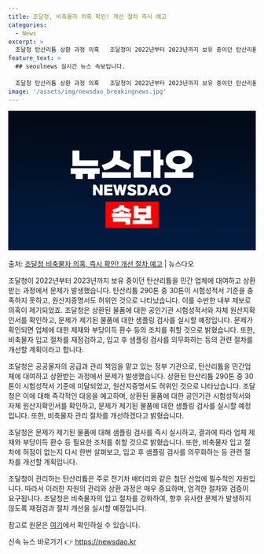 ```yaml
---
title: 조달청, 비축물자 의혹 확인! 개선 절차 즉시 예고
categories:
  - News
excerpt: >
  조달청 탄산리튬 상환 과정 의혹   조달청이 2022년부터 2023년까지 보유 중이던 탄산리튬을 민간 업체에…
feature_text: >
  ## seoulnews 실시간 뉴스 속보입니다.

  조달청 탄산리튬 상환 과정 의혹   조달청이 2022년부터 2023년까지 보유 중이던 탄산리튬을 민간 업체에…
image: '/assets/img/newsdao_breakingnews.jpg'
---
```


![뉴스다오 속보](/assets/img/newsdao_breakingnews.jpg)

<p>출처: <a href="https://newsdao.kr/4258" rel="dofollow">조달청 비축물자 의혹, 즉시 확인! 개선 절차 예고</a> | 뉴스다오</p>

조달청이 2022년부터 2023년까지 보유 중이던 탄산리튬을 민간 업체에 대여하고 상환받는 과정에서 문제가 발생했습니다. 탄산리튬 290톤 중 30톤이 시험성적서 기준을 충족하지 못하고, 원산지증명서도 허위인 것으로 나타났습니다. 이를 수반한 내부 제보로 의혹이 제기되었죠. 조달청은 상환된 물품에 대한 공인기관 시험성적서와 자체 원산지확인서를 확인하고, 문제가 제기된 물품에 대한 샘플링 검사를 실시할 예정입니다. 문제가 확인되면 업체에 대한 제재와 부당이득 환수 등의 조치를 취할 것으로 밝혔습니다. 또한, 비축물자 입고 절차를 재점검하고, 입고 후 샘플링 검사를 의무화하는 등의 관련 절차를 개선할 계획이라고 합니다. 

조달청은 공공물자의 공급과 관리 책임을 맡고 있는 정부 기관으로, 탄산리튬을 민간업체에 대여하고 상환받는 과정에서 문제가 발생했습니다. 상환된 탄산리튬 290톤 중 30톤이 시험성적서 기준에 미달되었고, 원산지증명서도 허위인 것으로 나타났습니다. 조달청은 이에 대해 즉각적인 대응을 예고하며, 상환된 물품에 대한 공인기관 시험성적서와 자체 원산지확인서를 확인하고, 문제가 제기된 물품에 대한 샘플링 검사를 실시할 예정입니다. 또한, 비축물자 관리 절차를 개선하겠다고 밝혔습니다. 

조달청은 문제가 제기된 물품에 대해 샘플링 검사를 즉시 실시하고, 결과에 따라 업체 제재와 부당이득 환수 등 필요한 조처를 취할 것으로 밝혔습니다. 또한, 비축물자 입고 절차에 허점이 없는지 다시 한번 살펴보고, 입고 후 샘플링 검사를 의무화하는 등 관련 절차를 개선할 계획입니다. 

조달청이 관리하는 탄산리튬은 주로 전기차 배터리와 같은 첨단 산업에 필수적인 자원입니다. 따라서 이러한 자원의 관리와 상환 과정은 매우 중요하며, 엄격한 절차와 검증이 요구됩니다. 조달청은 비축물자의 입고 절차를 강화하여, 향후 유사한 문제가 발생하지 않도록 재점검과 절차 개선을 실시할 예정입니다. 

참고로 원문은 [여기](https://newsdao.kr/4258)에서 확인하실 수 있습니다. 

신속 뉴스 바로가기 👉 <a href="https://newsdao.kr" rel="dofollow">https://newsdao.kr</a>


